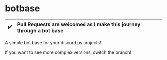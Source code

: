 # botbase
| :heavy_check_mark: | Pull Requests are welcomed as I make this journey through a bot base |
| :--------: | :---------------------------------------------------------------------------------------------------------------------------------------------------------------------- |

A simple bot base for your discord.py projects!

If you want to see more complex versions, switch the branch!

